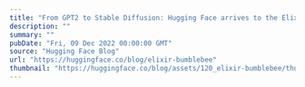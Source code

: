 ```yaml
---
title: "From GPT2 to Stable Diffusion: Hugging Face arrives to the Elixir community"
description: ""
summary: ""
pubDate: "Fri, 09 Dec 2022 00:00:00 GMT"
source: "Hugging Face Blog"
url: "https://huggingface.co/blog/elixir-bumblebee"
thumbnail: "https://huggingface.co/blog/assets/120_elixir-bumblebee/thumbnail.png"
---
```


